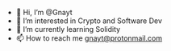 - 👋 Hi, I’m @Gnayt
- 👀 I’m interested in Crypto and Software Dev
- 🌱 I’m currently learning Solidity
- 📫 How to reach me gnayt@protonmail.com
